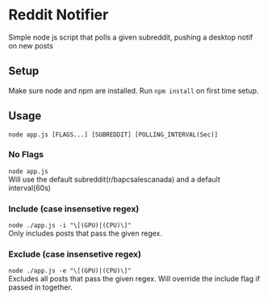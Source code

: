 # Reddit Notifier
Simple node js script that polls a given subreddit, pushing a desktop notif on new posts

## Setup
Make sure node and npm are installed.
Run `npm install` on first time setup.

## Usage
`node app.js [FLAGS...] [SUBREDDIT] [POLLING_INTERVAL(Sec)]`
### No Flags
`node app.js`  
Will use the default subreddit(r/bapcsalescanada) and a default interval(60s)
### Include (case insensetive regex)
`node ./app.js -i "\[(GPU)|(CPU)\]"`  
Only includes posts that pass the given regex.
### Exclude (case insensetive regex)
`node ./app.js -e "\[(GPU)|(CPU)\]"`  
Excludes all posts that pass the given regex. Will override the include flag if passed in together.